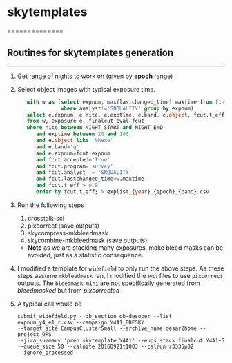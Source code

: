 # skytemplates
==============
## Routines for skytemplates generation
----------------------------------------

1. Get range of nights to work on (given by **epoch** range)

1. Select object images with typical exposure time.
    ```SQL
       with w as (select expnum, max(lastchanged_time) maxtime from finalcut_eval 
                  where analyst!='SNQUALITY' group by expnum) 
       select e.expnum, e.nite, e.exptime, e.band, e.object, fcut.t_eff 
       from w, exposure e, finalcut_eval fcut 
       where nite between NIGHT_START and NIGHT_END 
          and exptime between 20 and 100 
          and e.object like '%hex%' 
          and e.band='g' 
          and e.expnum=fcut.expnum 
          and fcut.accepted='True' 
          and fcut.program='survey' 
          and fcut.analyst != 'SNQUALITY' 
          and fcut.lastchanged_time=w.maxtime 
          and fcut.t_eff > 0.9 
          order by fcut.t_eff; > explist_{year}_{epoch}_{band}.csv
   ```

1. Run the following steps
    1. crosstalk-sci
    1. pixcorrect (save outputs)
    1. skycompress-mkbleedmask
    1. skycombine-mkbleedmask (save outputs)
    * **Note** as we are stacking many exposures, make bleed masks can be avoided, just as a statistic consequence.

1. I modified a template for `widefield` to only run the above steps. As these steps assume `mkbleedmask` ran, I modified the *wcl* files to use `pixcorrect` outputs. The `bleedmask-mini` are not specifically generated from *bleedmasked* but from *pixcorrected*

1. A typical call would be
    ```
    submit_widefield.py --db_section db-desoper --list expnum_y4_e1_r.csv --campaign Y4A1_PRESKY 
    --target_site CampusClusterSmall --archive_name desar2home --project OPS 
    --jira_summary 'prep skytemplate Y4A1' --eups_stack finalcut Y4A1+5 
    --queue_size 50 --calnite 20160921t1003 --calrun r3335p02 
    --ignore_processed
```

